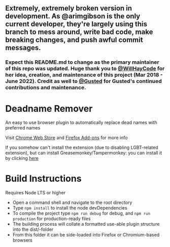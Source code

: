 ## Extremely, extremely broken version in development. As @arimgibson is the only current developer, they're largely using this branch to mess around, write bad code, make breaking changes, and push awful commit messages.

### Expect this README.md to change as the primary maintainer of this repo was updated. Huge thank you to [@WillHayCode](https://github.com/WillHayCode) for her idea, creation, and maintenance of this project (Mar 2018 - June 2022). Credit as well to [@Gusted](https://github.com/Gusted) for Gusted's continued contributions and maintenance.

# Deadname Remover

An easy to use browser plugin to automatically replace dead names with preferred names

Visit [Chrome Web Store](https://chrome.google.com/webstore/detail/deadname-remover/cceilgmnkeijahkehfcgfalepihfbcag/) and [Firefox Add-ons](https://addons.mozilla.org/en-US/firefox/addon/deadname-remover/) for more info

If you somehow can't install the extension (due to disabling LGBT-related extension), but can install Greasemonkey/Tampermonkey: you can install it by clicking [here](https://github.com/WillHayCode/Deadname-Remover/raw/main/deadname-remover.user.js)

# Build Instructions

Requires Node LTS or higher

- Open a command shell and navigate to the root directory
- Type `npm install` to install the node devDependencies
- To compile the project type `npm run debug` for debug, and `npm run production` for production-ready files
- The building process will collate a formatted use-able plugin structure into the dist/-folder
- From this folder it can be side-loaded into Firefox or Chromium-based browsers

